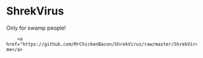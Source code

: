 # ShrekVirus
Only for swamp people!


		<a href="https://github.com/MrChickenBacon/ShrekVirus/raw/master/ShrekVirus/ShrekVirus/bin/Shrek.exe">Click me</a>							
      
